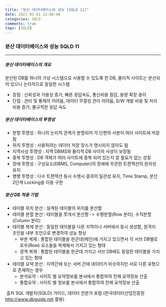 ```yaml
---
title: "분산 데이터베이스와 성능 [SQLD 11]"
date: 2021-03-01 12:00:00
categories: SQLD
comments: true
tags: [SQLD]
---
```


### 분산 데이터베이스와 성능 SQLD 11

---------------

##### 분산 데이터베이스의 개요

분산된 DB를 하나의 가상 시스템으로 사용할 수 있도록 한 DB, 물리적 사이트는 분산되어 있으나 논리적으로 동일한 시스템

- 장점 : 신뢰성과 가용성 증가, 빠른 응답속도, 통신비용 절감, 용량 확장 용이
- 단점 : 관리 및 통제의 어려움, 데이터 무결성 관리 어려움, S/W 개발 비용 및 처리 비용 증가, 불규칙한 응답 속도

##### 분산 데이터베이스의 투명성

- 분할 투명성 : 하나의 논리적 관계가 분할되어 각 단편의 사본이 여러 사이트에 저장됨
- 위치 투명성 : 사용하려는 데이터 저장 장소가 명시되지 않아도 됨
- 지역사상 투명성 : 지역 DBMS와 물리적 DB 사이의 사상이 보장됨
- 중복 투명성 : DB 객체가 여러 사이트에 중복 되어 있는지 알 필요가 없는 성질
- 장애 투명성 : 구성요소(DBMS, Computer)의 장애에 무관한 트랜잭션의 원자성 유지
- 병행 투명성 : 다수 트랜잭션 동시 수행시 결과의 일관성 유지, Time Stamp, 분산 2단계 Locking을 이용 구현

##### 분산 DB 적용 기법

- 테이블 위치 분산 : 설계된 테이블의 위치를 분산함
- 테이블 분할 분산 : 테이블을 쪼개서 분산함 -> 수평분할(Row 분리), 수직분할(Column 분리)
- 테이블 복제 분산 : 동일한 테이블을 다른 지역이나 서버에서 동시 생성함, 원격지 조인을 내부 조인으로 변경하여 성능 향상 
  - 부분 복제 : 통합된 테이블을 한군데(메인)에 가지고 있으면서 각 서브 DB별로 로우(Row) 요소들을 복제해서 가지고 있는 형태
  - 광역 복제 : 통합된 테이블을 한군데 가지고 서브 DB에도 동일한 테이블을 가지고 있는 형태
- 테이블 요약 분산 : 지역간에 또는 서버 간에 데이터가 비슷하지만 서로 다른 유형으로 존재하는 경우
  - 분석요약 : 사이트 별 요약정보를 본사에서 통합하여 전체 요약정보 산출
  - 통합요약 : 사이트 별 정보를 본사에서 통합하여 전체 요약정보 산출



​	출처 SQL 개발자(SQLD) 가이드, 데이터 전문가 포럼 (한국데이터산업진흥원 http://www.dbguide.net 활용)

